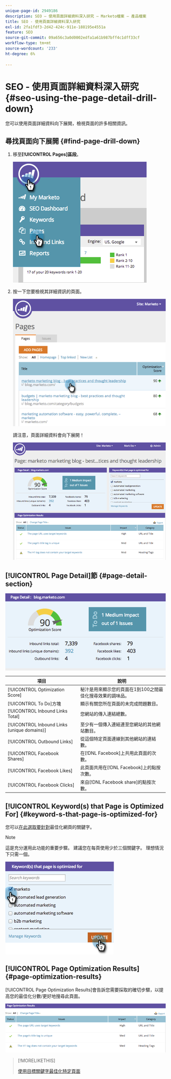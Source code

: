 ```yaml
---
unique-page-id: 2949186
description: SEO — 使用頁面詳細資料深入研究 — Marketo檔案 — 產品檔案
title: SEO - 使用頁面詳細資料深入研究
exl-id: 2fa1fdf3-2d42-424c-911e-188195e4551a
feature: SEO
source-git-commit: 09a656c3a0d0002edfa1a61b987bff4c1dff33cf
workflow-type: tm+mt
source-wordcount: '233'
ht-degree: 6%

---
```


# SEO - 使用頁面詳細資料深入研究 {#seo-using-the-page-detail-drill-down}

您可以使用頁面詳細資料向下展開，檢視頁面的許多相關資訊。

## 尋找頁面向下展開 {#find-page-drill-down}

1. 移至&#x200B;**[!UICONTROL Pages]區段**。

   ![](assets/image2014-9-17-21-3a54-3a53.png)

1. 按一下您要檢視其詳細資訊的頁面。

   ![](assets/image2014-9-17-21-3a54-3a58.png)

   請注意，頁面詳細資料會向下展開！

   ![](assets/image2014-9-17-21-3a55-3a2.png)

## [!UICONTROL Page Detail]節 {#page-detail-section}

![](assets/image2014-9-17-21-3a55-3a46.png)

| 項目 | 說明 |
|---|---|
| [!UICONTROL Optimization Score] | 秘汁是用來顯示您的頁面在1到100之間最佳化搜尋效果的調味品。 |
| [!UICONTROL To Do]方塊 | 顯示有關您所在頁面的未完成問題數目。 |
| [!UICONTROL Inbound Links Total] | 您網站的傳入連結總數。 |
| [!UICONTROL Inbound Links (unique domains)] | 至少有一個傳入連結連至您網站的其他網站數目。 |
| [!UICONTROL Outbound Links] | 從這個特定頁面連線到其他網站的連結數。 |
| [!UICONTROL Facebook Shares] | 在[!DNL Facebook]上共用此頁面的次數。 |
| [!UICONTROL Facebook Likes] | 此頁面共用在[!DNL Facebook]上的點按次數。 |
| [!UICONTROL Facebook Clicks] | 來自[!DNL Facebook share]的點按次數。 |

## [!UICONTROL Keyword(s) that Page is Optimized For]  {#keyword-s-that-page-is-optimized-for}

您可以[在此選取要針對](/help/marketo/product-docs/additional-apps/seo/keywords/seo-optimize-specific-pages-with-targeted-keywords.md)最佳化網頁的關鍵字。

>[!NOTE]
>
>這是充分運用此功能的重要步驟。 建議您在每頁使用少於三個關鍵字。 理想情況下只需一個。

![](assets/image2014-9-17-21-3a56-3a35.png)

## [!UICONTROL Page Optimization Results] {#page-optimization-results}

[!UICONTROL Page Optimization Results]會告訴您需要採取的確切步驟，以提高您的最佳化分數/更好地搜尋此頁面。

![](assets/image2014-9-17-21-3a56-3a41.png)

>[!MORELIKETHIS]
>
>[使用目標關鍵字最佳化特定頁面](/help/marketo/product-docs/additional-apps/seo/keywords/seo-optimize-specific-pages-with-targeted-keywords.md)
